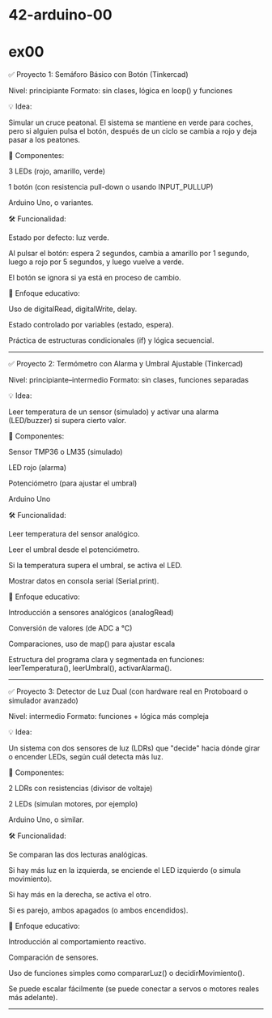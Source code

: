 # 42-arduino-00

# ex00 

✅ Proyecto 1: Semáforo Básico con Botón (Tinkercad)

Nivel: principiante
Formato: sin clases, lógica en loop() y funciones

💡 Idea:

Simular un cruce peatonal. El sistema se mantiene en verde para coches, pero si alguien pulsa el botón, después de un ciclo se cambia a rojo y deja pasar a los peatones.

🧩 Componentes:

3 LEDs (rojo, amarillo, verde)

1 botón (con resistencia pull-down o usando INPUT_PULLUP)

Arduino Uno, o variantes. 


🛠️ Funcionalidad:

Estado por defecto: luz verde.

Al pulsar el botón: espera 2 segundos, cambia a amarillo por 1 segundo, luego a rojo por 5 segundos, y luego vuelve a verde.

El botón se ignora si ya está en proceso de cambio.


🧠 Enfoque educativo:

Uso de digitalRead, digitalWrite, delay.

Estado controlado por variables (estado, espera).

Práctica de estructuras condicionales (if) y lógica secuencial.



---

✅ Proyecto 2: Termómetro con Alarma y Umbral Ajustable (Tinkercad)

Nivel: principiante–intermedio
Formato: sin clases, funciones separadas

💡 Idea:

Leer temperatura de un sensor (simulado) y activar una alarma (LED/buzzer) si supera cierto valor.

🧩 Componentes:

Sensor TMP36 o LM35 (simulado)

LED rojo (alarma)

Potenciómetro (para ajustar el umbral)

Arduino Uno


🛠️ Funcionalidad:

Leer temperatura del sensor analógico.

Leer el umbral desde el potenciómetro.

Si la temperatura supera el umbral, se activa el LED.

Mostrar datos en consola serial (Serial.print).


🧠 Enfoque educativo:

Introducción a sensores analógicos (analogRead)

Conversión de valores (de ADC a °C)

Comparaciones, uso de map() para ajustar escala

Estructura del programa clara y segmentada en funciones: leerTemperatura(), leerUmbral(), activarAlarma().



---

✅ Proyecto 3: Detector de Luz Dual (con hardware real en Protoboard o simulador avanzado)

Nivel: intermedio
Formato: funciones + lógica más compleja

💡 Idea:

Un sistema con dos sensores de luz (LDRs) que "decide" hacia dónde girar o encender LEDs, según cuál detecta más luz.

🧩 Componentes:

2 LDRs con resistencias (divisor de voltaje)

2 LEDs (simulan motores, por ejemplo)

Arduino Uno, o similar. 


🛠️ Funcionalidad:

Se comparan las dos lecturas analógicas.

Si hay más luz en la izquierda, se enciende el LED izquierdo (o simula movimiento).

Si hay más en la derecha, se activa el otro.

Si es parejo, ambos apagados (o ambos encendidos).


🧠 Enfoque educativo:

Introducción al comportamiento reactivo.

Comparación de sensores.

Uso de funciones simples como compararLuz() o decidirMovimiento().

Se puede escalar fácilmente (se puede conectar a servos o motores reales más adelante).



---
